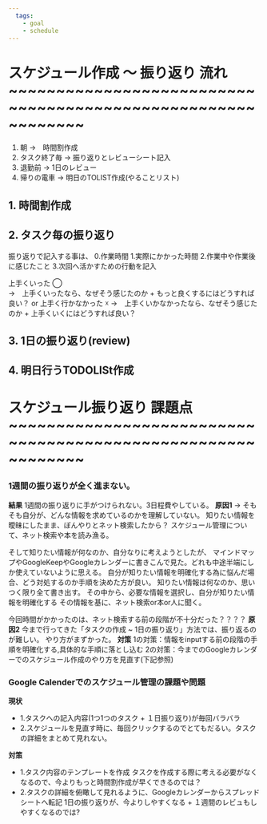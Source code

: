 ```yaml
---
  tags:
    - goal
    - schedule
---
```


# スケジュール作成 ～ 振り返り 流れ ~~~~~~~~~~~~~~~~~~~~~~~~~~~~~~~~~~~~~~~~~~~~~~~~~~~~~~~~~~~~
1. 朝 →　時間割作成
2. タスク終了毎 → 振り返りとレビューシート記入
3. 退勤前 → 1日のレビュー
4. 帰りの電車 → 明日のTOLIST作成(やることリスト)

## 1. 時間割作成

## 2. タスク毎の振り返り
振り返りで記入する事は、
0.作業時間
1.実際にかかった時間
2.作業中や作業後に感じたこと
3.次回へ活かすための行動を記入

上手くいった ◯  
→　上手くいったなら、なぜそう感じたのか +  もっと良くするにはどうすれば良い？
or 
上手く行かなかった ☓
→　上手くいかなかったなら、なぜそう感じたのか +  上手くいくにはどうすれば良い？

## 3. 1日の振り返り(review)

## 4. 明日行うTODOLISt作成



# スケジュール振り返り 課題点 ~~~~~~~~~~~~~~~~~~~~~~~~~~~~~~~~~~~~~~~~~~~~~~~~~~~~~~~~~~~~

### 1週間の振り返りが全く進まない。
**結果**
1週間の振り返りに手がつけられない。3日程費やしている。
**原因1**
→ そもそも自分が、どんな情報を求めているのかを理解していない。
知りたい情報を曖昧にしたまま、ぼんやりとネット検索したから？
スケジュール管理について、ネット検索や本を読み漁る。

そして知りたい情報が何なのか、自分なりに考えようとしたが、
マインドマップやGoogleKeepやGoogleカレンダーに書きこんで見た。どれも中途半端にしか使えていないように思える。
自分が知りたい情報を明確化する為に悩んだ場合、どう対処するのか手順を決めた方が良い。
知りたい情報は何なのか、思いつく限り全て書き出す。
その中から、必要な情報を選択し、自分が知りたい情報を明確化する
その情報を基に、ネット検索or本or人に聞く。

今回時間がかかったのは、ネット検索する前の段階が不十分だった？？？？
**原因2**
今まで行ってきた「タスクの作成 ~ 1日の振り返り」方法では、振り返るのが難しい。
やり方がまずかった。
**対策**
1の対策：情報をinputする前の段階の手順を明確化する,具体的な手順に落とし込む
2の対策：今までのGoogleカレンダーでのスケジュール作成のやり方を見直す(下記参照)



### Google Calenderでのスケジュール管理の課題や問題
**現状**
- 1.タスクへの記入内容(1つ1つのタスク + １日振り返り)が毎回バラバラ
- 2.スケジュールを見直す時に、毎回クリックするのでとてもだるい。タスクの詳細をまとめて見れない。

**対策**
- 1.タスク内容のテンプレートを作成
タスクを作成する際に考える必要がなくなるので、今よりもっと時間割作成が早くできるのでは？
- 2.タスクの詳細を俯瞰して見れるように、Googleカレンダーからスプレッドシートへ転記
1日の振り返りが、今よりしやすくなる + １週間のレビュもしやすくなるのでは?

